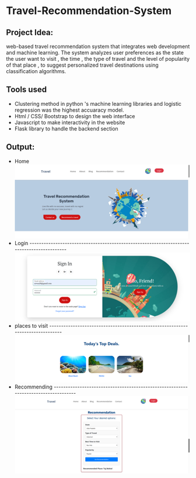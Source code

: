 # Travel-Recommendation-System
 ## Project Idea:
 web-based travel recommendation system that integrates web development and machine learning. The system analyzes user preferences as the state the user want to visit , the time , the type of travel and the level of popularity of that place , to suggest personalized travel destinations using classification algorithms.
 ## Tools used
 - Clustering method in python 's machine learning libraries and logistic regression was the highest accuaracy model.
 - Html / CSS/ Bootstrap to design the web interface
 - Javascript to make interactivity in the website
 - Flask library to handle the backend section
## Output: 
- Home
![Alt text](https://github.com/Arwa988/Travel-Recommendation-System/blob/main/images/home.png)
- Login ------------------------------------------------------------------------------------------
![Alt text](https://github.com/Arwa988/Travel-Recommendation-System/blob/main/images/login.png)
- places to visit -------------------------------------------------------------------------------
![Alt text](https://github.com/Arwa988/Travel-Recommendation-System/blob/main/images/web.png)
- Recommending -----------------------------------------------------------------------------------
![Alt text](https://github.com/Arwa988/Travel-Recommendation-System/blob/main/images/recommend.png)
